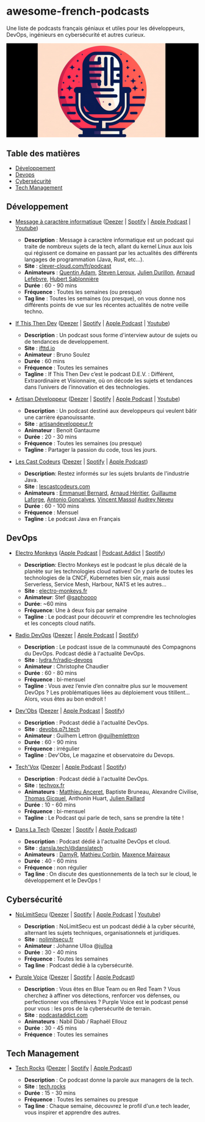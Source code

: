 # awesome-french-podcasts
Une liste de podcasts français géniaux et utiles pour les développeurs, DevOps, ingénieurs en cybersécurité et autres curieux.

[<img src="images/banner.png" align="center" >](https://github.com/DeLaBatth/awesome-french-podcasts)

## Table des matières

* [Développement](#développement)
* [Devops](#devops)
* [Cybersécurité](#cybersécurité)
* [Tech Management](#techmanagement)

## Développement

* [Message à caractère informatique](https://www.clever-cloud.com/fr/podcast/) ([Deezer](https://www.deezer.com/fr/show/1296342) | [Spotify](https://open.spotify.com/show/42LjM2Dn4ecaUaWe4AqipP) | [Apple Podcast](https://podcasts.apple.com/fr/podcast/message-%C3%A0-caract%C3%A8re-informatique/id1515547030) | [Youtube](https://www.youtube.com/@Clevercloud-platform/podcasts))

  * **Description** : Message à caractère informatique est un podcast qui traite de nombreux sujets de la tech, allant du kernel Linux aux lois qui régissent ce domaine en passant par les actualités des différents langages de programmation (Java, Rust, etc...).
  * **Site** : [clever-cloud.com/fr/podcast](https://www.clever-cloud.com/fr/podcast/)
  * **Animateurs** : [Quentin Adam](https://twitter.com/waxzce), [Steven Leroux](https://twitter.com/StevenLeroux20), [Julien Durillon](https://twitter.com/juuduu), [Arnaud Lefebvre](https://twitter.com/blackyoup), [Hubert Sablonnière](https://twitter.com/hsablonniere)
  * **Durée** : 60 - 90 mins
  * **Fréquence** : Toutes les semaines (ou presque)
  * **Tag line** : Toutes les semaines (ou presque), on vous donne nos différents points de vue sur les récentes actualités de notre veille techno.

* [If This Then Dev](https://ifttd.io/) ([Deezer](https://www.deezer.com/fr/show/396442) | [Spotify](https://open.spotify.com/show/7nda7u8PGTU2AfpLZ9ZR9Z) | [Apple Podcast](https://podcasts.apple.com/fr/podcast/ifttd-if-this-then-dev/id1471506605) | [Youtube](https://www.youtube.com/channel/UCsrTQc8637V2oWINnTptb_A))

  * **Description** : Un podcast sous forme d'interview autour de sujets ou de tendances de developpement. 
  * **Site** : [ifttd.io](https://ifttd.io/)
  * **Animateur** : Bruno Soulez
  * **Durée** : 60 mins
  * **Fréquence** : Toutes les semaines
  * **Tagline** : If This Then Dev c’est le podcast D.E.V. : Différent, Extraordinaire et Visionnaire, où on décode les sujets et tendances dans l’univers de l’innovation et des technologies.

* [Artisan Développeur](https://artisandeveloppeur.fr/podcast/) ([Deezer](https://www.deezer.com/fr/show/365622) | [Spotify](https://open.spotify.com/show/2K61NjpvkL13y53tRZtUpQ) | [Apple Podcast](https://podcasts.apple.com/fr/podcast/artisan-d%C3%A9veloppeur/id1355327935) | [Youtube](https://www.youtube.com/channel/UCsrTQc8637V2oWINnTptb_A))

  * **Description** : Un podcast destiné aux developpeurs qui veulent bâtir une carrière épanouissante.
  * **Site** : [artisandeveloppeur.fr](https://artisandeveloppeur.fr/podcast/)
  * **Animateur** : Benoit Gantaume
  * **Durée** : 20 - 30 mins
  * **Fréquence** : Toutes les semaines (ou presque)
  * **Tagline** : Partager la passion du code, tous les jours.

* [Les Cast Codeurs](https://lescastcodeurs.com/) ([Deezer](https://www.deezer.com/fr/show/249) | [Spotify](https://open.spotify.com/show/1wYoVGT6aFBGwKxwAeFQda) | [Apple Podcast](https://podcasts.apple.com/fr/podcast/les-cast-codeurs-podcast/id312239675))

  * **Description**: Restez informés sur les sujets brulants de l'industrie Java.
  * **Site** : [lescastcodeurs.com](https://lescastcodeurs.com/)
  * **Animateurs** : [Emmanuel Bernard](https://emmanuelbernard.com/), [Arnaud Héritier](https://twitter.com/aheritier), [Guillaume Laforge](https://twitter.com/glaforge), [Antonio Goncalves](https://twitter.com/agoncal), [Vincent Massol](https://twitter.com/vmassol?lang=fr) [Audrey Neveu](https://twitter.com/Audrey_Neveu)
  * **Durée** : 60 - 100 mins
  * **Fréquence** : Mensuel
  * **Tagline** : Le podcast Java en Français

## DevOps

* [Electro Monkeys](https://electro-monkeys.fr/) ([Apple Podcast](https://podcasts.apple.com/fr/podcast/electro-monkeys/id1503255739) | [Podcast Addict](https://podplayer.net/?podId=2732553) | [Spotify](https://open.spotify.com/show/3P9JtwxgNJktyemtinMcLe))

  * **Description**: Electro Monkeys est le podcast le plus décalé de la planète sur les technologies cloud natives! On y parle de toutes les technologies de la CNCF, Kubernetes bien sûr, mais aussi Serverless, Service Mesh, Harbour, NATS et les autres...
  * **Site** : [electro-monkeys.fr](https://electro-monkeys.fr/)
  * **Animateur**: Stef @[saphoooo](http://twitter.com/saphoooo)
  * **Durée**: ~60 mins
  * **Fréquence**: Une à deux fois par semaine
  * **Tagline** : Le podcast pour découvrir et comprendre les technologies et les concepts cloud natifs. 

* [Radio DevOps](https://lydra.fr/radio-devops/) ([Deezer](https://www.deezer.com/fr/show/768562) | [Apple Podcast](https://podcasts.apple.com/fr/podcast/radio-devops/id1502434010) | [Spotify](https://open.spotify.com/show/3RLaarKccDFOu89lSrC8w0))

  * **Description** : Le podcast issue de la communauté des Compagnons du DevOps. Podcast dédié à l'actualité DevOps. 
  * **Site** : [lydra.fr/radio-devops](https://lydra.fr/radio-devops/)
  * **Animateur** : Christophe Chaudier
  * **Durée** : 60 - 80 mins
  * **Fréquence** : bi-mensuel
  * **Tagline** : Vous avez l’envie d’en connaitre plus sur le mouvement DevOps ? Les problématiques liées au déploiement vous titillent… Alors, vous êtes au bon endroit !

* [Dev'Obs](https://devobs.p7t.tech) ([Deezer](https://www.deezer.com/fr/show/56387) | [Apple Podcast](https://podcasts.apple.com/fr/podcast/devobs/id1359662119) | [Spotify](https://open.spotify.com/show/46ReHDAqyWNYwi0vIRNTf6))

  * **Description** : Podcast dédié à l'actualité DevOps.
  * **Site** : [devobs.p7t.tech](https://devobs.p7t.tech/episodes)
  * **Animateur** : Guilhem Lettron  @[guilhemlettron](https://twitter.com/guilhemlettron)
  * **Durée** : 60 - 90 mins
  * **Fréquence** : irrégulier
  * **Tagline** : Dev'Obs, Le magazine et observatoire du Devops.

* [Tech'Vox](https://www.techvox.fr) ([Deezer](https://www.deezer.com/fr/show/3428352) | [Apple Podcast](https://podcasts.apple.com/fr/podcast/techvox/id1610750523) | [Spotify](https://open.spotify.com/show/48sQBlrugRYPmMriM4rX3C))

  * **Description** : Podcast dédié à l'actualité DevOps.
  * **Site** : [techvox.fr](https://www.techvox.fr/podcasts/)
  * **Animateurs** : [Matthieu Anceret](https://twitter.com/AnceretMatthieu), Baptiste Bruneau, Alexandre Civilise, [Thomas Gicquel](https://twitter.com/ThomasGICQUEL7), Anthonin Huart, [Julien Raillard](https://twitter.com/JuHyralor)
  * **Durée** : 10 - 60 mins
  * **Fréquence** : bi-mensuel
  * **Tagline** : Le Podcast qui parle de tech, sans se prendre la tête !

* [Dans La Tech](https://dansla.tech) ([Deezer](https://www.deezer.com/us/show/1000248815) | [Spotify](https://open.spotify.com/show/0GlIJ34eW9qg0yKvHmlFUh) | [Apple Podcast](https://podcasts.apple.com/us/podcast/dans-la-tech/id1698222464))

  * **Description** : Podcast dédié à l'actualité DevOps et cloud.
  * **Site** : [dansla.tech/@danslatech](https://dansla.tech/@danslatech)
  * **Animateurs** : [DamyR](https://twitter.com/damyr_fr), [Mathieu Corbin](https://twitter.com/_mcorbin), [Maxence Maireaux](https://twitter.com/flemzord)
  * **Durée** : 40 - 60 mins
  * **Fréquence** : non régulier
  * **Tag line** : On discute des questionnements de la tech sur le cloud, le développement et le DevOps !

## Cybersécurité

* [NoLimitSecu](https://www.nolimitsecu.fr/) ([Deezer](https://www.deezer.com/fr/show/8831) | [Spotify](https://open.spotify.com/show/25OSac4B0QLqisXfg4hmyX) | [Apple Podcast](https://podcasts.apple.com/fr/podcast/nolimitsecu/id1108965516) | [Youtube](https://www.youtube.com/@NoLimitSecu))

  * **Description** : NoLimitSecu est un podcast dédié à la cyber sécurité, alternant les sujets techniques, organisationnels et juridiques.
  * **Site** : [nolimitsecu.fr](https://www.nolimitsecu.fr/)
  * **Animateur** : Johanne Ulloa @[julloa](https://twitter.com/julloa)
  * **Durée** : 30 - 40 mins
  * **Fréquence** : Toutes les semaines
  * **Tag line** : Podcast dédié à la cybersécurité.

* [Purple Voice](https://podcastaddict.com/podcast/purple-voice/5901611) ([Deezer](https://www.deezer.com/fr/show/1001900081) | [Spotify](https://open.spotify.com/show/7GwDkbLdvokXaPYWufthTw) | [Apple Podcast](https://podcasts.apple.com/us/podcast/purple-voice/id1809792883))

  * **Description** : Vous êtes en Blue Team ou en Red Team ? Vous cherchez à affiner vos détections, renforcer vos défenses, ou perfectionner vos offensives ? Purple Voice est le podcast pensé pour vous : les pros de la cybersécurité de terrain.
  * **Site** : [podcastaddict.com](https://podcastaddict.com/podcast/purple-voice/5901611)
  * **Animateurs** : Nabil Diab / Raphaël Ellouz
  * **Durée** : 30 - 45 mins
  * **Fréquence** : Toutes les semaines

## Tech Management

* [Tech Rocks](https://www.tech.rocks/) ([Deezer](https://www.deezer.com/fr/show/501572) | [Spotify](https://open.spotify.com/show/7vjdsslSmuMnDlqMFofict) | [Apple Podcast](https://podcasts.apple.com/fr/podcast/tech-rocks-paroles-de-tech-leaders/id1478926482))

  * **Description** : Ce podcast donne la parole aux managers de la tech.
  * **Site** : [tech.rocks](https://www.tech.rocks/)
  * **Durée** : 15 - 30 mins
  * **Fréquence** : Toutes les semaines ou presque
  * **Tag line** : Chaque semaine, découvrez le profil d'un.e tech leader, vous inspirer et apprendre des autres.